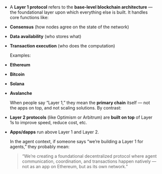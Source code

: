 - A **Layer 1 protocol** refers to the **base-level blockchain architecture** — the foundational layer upon which everything else is built. It handles core functions like:
- **Consensus** (how nodes agree on the state of the network)
- **Data availability** (who stores what)
- **Transaction execution** (who does the computation)
  
  Examples:
- **Ethereum**
- **Bitcoin**
- **Solana**
- **Avalanche**
  
  When people say “Layer 1,” they mean the **primary chain** itself — not the apps on top, and not scaling solutions. By contrast:
- **Layer 2 protocols** (like Optimism or Arbitrum) are **built on top** of Layer 1s to improve speed, reduce cost, etc.
- **Apps/dapps** run above Layer 1 and Layer 2.
  
  In the agent context, if someone says “we’re building a Layer 1 for agents,” they probably mean:
  
  > “We’re creating a foundational decentralized protocol where agent communication, coordination, and transactions happen natively — not as an app on Ethereum, but as its own network.”